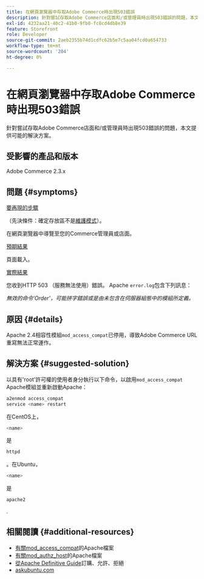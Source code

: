 ```yaml
---
title: 在網頁瀏覽器中存取Adobe Commerce時出現503錯誤
description: 針對嘗試存取Adobe Commerce店面和/或管理員時出現503錯誤的問題，本文提供可能的解決方案。
exl-id: 4232aa21-40c2-41b0-9fb0-fc8cd4db8e39
feature: Storefront
role: Developer
source-git-commit: 2aeb2355b74d1cdfc62b5e7c5aa04fcd0a654733
workflow-type: tm+mt
source-wordcount: '204'
ht-degree: 0%

---
```


# 在網頁瀏覽器中存取Adobe Commerce時出現503錯誤

針對嘗試存取Adobe Commerce店面和/或管理員時出現503錯誤的問題，本文提供可能的解決方案。

## 受影響的產品和版本

Adobe Commerce 2.3.x

## 問題 {#symptoms}

<u>要再現的步驟</u>

（先決條件：確定存放區不是[維護模式](https://experienceleague.adobe.com/zh-hant/docs/commerce-operations/configuration-guide/cli/set-mode#config-mode-show)）。

在網頁瀏覽器中導覽至您的Commerce管理員或店面。

<u>預期結果</u>

頁面載入。

<u>實際結果</u>

您收到HTTP 503 （服務無法使用）錯誤。 Apache `error.log`包含下列訊息：

*無效的命令&#39;Order&#39;，可能拼字錯誤或是由未包含在伺服器組態中的模組所定義。*

## 原因 {#details}

Apache 2.4相容性模組`mod_access_compat`已停用，導致Adobe Commerce URL重寫無法正常運作。

## 解決方案 {#suggested-solution}

以具有&#39;root&#39;許可權的使用者身分執行以下命令，以啟用`mod_access_compat` Apache模組並重新啟動Apache：

```bash
a2enmod access_compat
service <name> restart
```

在CentOS上，

```bash
<name>
```

是

```bash
httpd
```

。在Ubuntu，

```bash
<name>
```

是

```bash
apache2
```

.

## 相關閱讀 {#additional-resources}

* [有關mod\_access\_compat](https://httpd.apache.org/docs/current/mod/mod_access_compat.html)的Apache檔案
* [有關mod\_authz\_host](https://httpd.apache.org/docs/current/mod/mod_authz_host.html)的Apache檔案
* [從Apache Definitive Guide](https://docstore.mik.ua/orelly/linux/apache/ch05_06.htm)訂購、允許、拒絕
* [askubuntu.com](https://askubuntu.com/questions/335228/changes-in-apache-config-between-12-04-2-and-12-04-3-lts)

